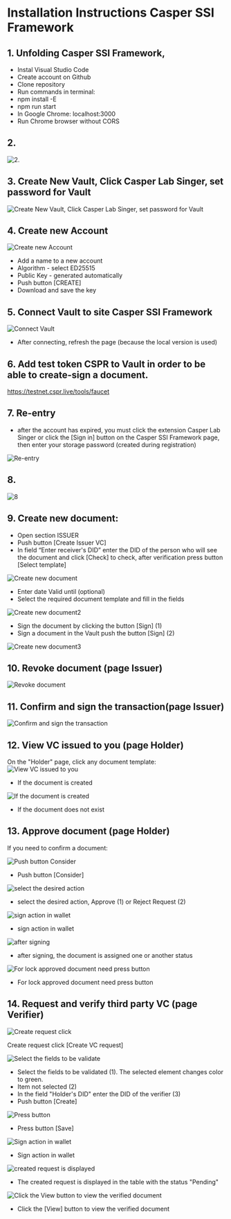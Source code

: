 # Installation Instructions Casper SSI Framework

## 1.	Unfolding Casper SSI Framework, 
-	Instal Visual Studio Code
-	Create account on Github
-	Clone repository
-	Run commands in terminal: 
-	npm install -E
-	npm run start
-	In Google Chrome: localhost:3000 
-	Run Chrome browser without CORS

## 2.
![2.](./screenshots/Picture1.png)

## 3. Create New Vault, Click  Casper Lab Singer, set password for Vault
![Create New Vault, Click  Casper Lab Singer, set password for Vault](./screenshots/Picture2.png)

## 4. Create new Account
![Create new Account](./screenshots/Picture3.png)
-	Add a name to a new account
-	Algorithm - select ED25515
-	Public Key - generated automatically
-	Push button [CREATE]
-	Download and save the key

## 5. Connect Vault to site Casper SSI Framework
![Connect Vault](./screenshots/Picture4.png)
-	After connecting, refresh the page (because the local version is used)

## 6. Add test token CSPR to Vault in order to be able to create-sign a document.
https://testnet.cspr.live/tools/faucet

## 7. Re-entry
-	after the account has expired, you must click the extension Casper Lab Singer or click the [Sign in] button on the Casper SSI Framework page, then enter your storage password (created during registration)

![Re-entry](./screenshots/Picture5.png)

## 8.
![8](./screenshots/Picture6.png)

## 9.	Create new document:
-	Open section ISSUER
-	Push button [Create Issuer VC]
-	In field “Enter receiver's DID” enter the DID of the person who will see the document and click [Check] to check, after verification press button  [Select template]

![Create new document](./screenshots/Picture7.png)
-	Enter date Valid until (optional)
-	Select the required document template and fill in the fields

![Create new document2](./screenshots/Picture8.png)
-	Sign the document by clicking the button [Sign] (1)
-	Sign a document in the Vault push the button [Sign] (2)

![Create new document3](./screenshots/Picture9.png)

## 10. Revoke document (page Issuer)
![Revoke document](./screenshots/Picture10.png)

## 11. Confirm and sign the transaction(page Issuer)
![Confirm and sign the transaction](./screenshots/Picture11.png)

## 12. View VC issued to you (page Holder)
On the "Holder" page, click any document template:
![View VC issued to you](./screenshots/Picture12.png)
-	If the document is created

![If the document is created](./screenshots/Picture13.png)
-	If the document does not exist

## 13. Approve document (page Holder)
  If you need to confirm a document:

![Push button Consider](./screenshots/Picture14.png)
-	Push button [Consider]

![select the desired action](./screenshots/Picture15.png)
-	select the desired action, Approve (1) or Reject Request (2)

![sign action in wallet](./screenshots/Picture16.png)
-	sign action in wallet

![after signing](./screenshots/Picture17.png)
-	after signing, the document is assigned one or another status

![For lock approved document need press button](./screenshots/Picture18.png)
-	For lock approved document need press button

## 14.	Request and verify third party VC (page Verifier)

![Create request click](./screenshots/Picture19.png)

Create request click [Create VC request]

![Select the fields to be validate](./screenshots/Picture20.png)
-	Select the fields to be validated (1). The selected element changes color to green.
-	Item not selected (2)
-	In the field "Holder's DID" enter the DID of the verifier (3)
-	Push button [Create]


![Press button](./screenshots/Picture21.png)
-	Press button [Save]

![Sign action in wallet](./screenshots/Picture22.png)
-	Sign action in wallet

![created request is displayed](./screenshots/Picture23.png)
-	The created request is displayed in the table with the status "Pending"

![Click the View button to view the verified document](./screenshots/Picture24.png)
-	Click the [View] button to view the verified document
